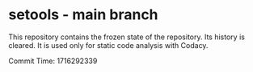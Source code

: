 # setools - main branch

This repository contains the frozen state of the repository.
Its history is cleared. It is used only for static code
analysis with Codacy.

Commit Time: 1716292339